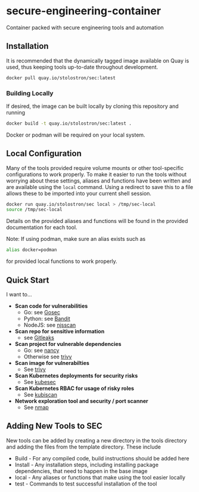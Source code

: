 # secure-engineering-container
Container packed with secure engineering tools and automation

## Installation
It is recommended that the dynamically tagged image available on Quay is used, thus keeping tools up-to-date throughout development.
```bash
docker pull quay.io/stolostron/sec:latest
```

### Building Locally
If desired, the image can be built locally by cloning this repository and running
```bash
docker build -t quay.io/stolostron/sec:latest .
```
Docker or podman will be required on your local system.

## Local Configuration

Many of the tools provided require volume mounts or other tool-specific configurations to work properly. To make it easier to run the tools without worrying about these settings, aliases and functions have been written and are available using the `local` command. Using a redirect to save this to a file allows these to be imported into your current shell session.

```bash
docker run quay.io/stolostron/sec local > /tmp/sec-local
source /tmp/sec-local
```

Details on the provided aliases and functions will be found in the provided documentation for each tool.

Note: If using podman, make sure an alias exists such as
```bash
alias docker=podman
```
for provided local functions to work properly. 

## Quick Start
I want to...
    
- **Scan code for vulnerabilities**
    - Go: see [Gosec](tools/gosec/README.md)
    - Python: see [Bandit](tools/bandit/README.md)
    - NodeJS: see [njsscan](tools/njsscan/README.md)
- **Scan repo for sensitive information**
    - see [Gitleaks](tools/gitleaks/README.md)
- **Scan project for vulnerable dependencies**
    - Go: see [nancy](tools/nancy/README.md)
    - Otherwise see [trivy](tools/trivy/README.md)
- **Scan image for vulnerabilties**
    - See [trivy](tools/trivy/README.md)
- **Scan Kubernetes deployments for security risks**
    - See [kubesec](tools/kubesec/README.md)
- **Scan Kubernetes RBAC for usage of risky roles**
    - See [kubiscan](tools/kubiscan/README.md)
- **Network exploration tool and security / port scanner**
    - See [nmap](tools/nmap/README.md)


## Adding New Tools to SEC
New tools can be added by creating a new directory in the tools directory and adding the files from the template directory. These include
- Build - For any compiled code, build instructions should be added here
- Install - Any installation steps, including installing package dependencies, that need to happen in the base image
- local - Any aliases or functions that make using the tool easier locally
- test - Commands to test successful installation of the tool

<!--- rebuild 2023-04-04 --->
